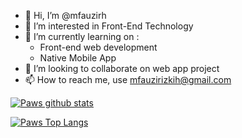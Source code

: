 - 👋 Hi, I’m @mfauzirh
- 👀 I’m interested in Front-End Technology
- 🌱 I’m currently learning on :
    * Front-end web development
    * Native Mobile App
- 💞️ I’m looking to collaborate on web app project
- 📫 How to reach me, use mfauzirizkih@gmail.com

<!---
Hi welcome to my profile
--->
[![Paws github stats](https://github-readme-stats.vercel.app/api?username=mfauzirh&count_private=true&show_icons=true&theme=radical&hide_rank=false)](https://github.com/anuraghazra/github-readme-stats) 

[![Paws Top Langs](https://github-readme-stats.vercel.app/api/top-langs/?username=mfauzirh&layout=compact&count_private=true&theme=radical)](https://github.com/anuraghazra/github-readme-stats)

